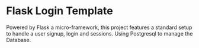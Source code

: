 # Flask Login Template

Powered by Flask a micro-framework, this project features a standard setup to handle a user signup, login and sessions.
Using Postgresql to manage the Database.

